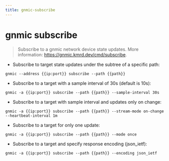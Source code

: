 ```yaml
---
title: gnmic-subscribe
---
```

# gnmic subscribe

> Subscribe to a gnmic network device state updates.
> More information: <https://gnmic.kmrd.dev/cmd/subscribe>.

- Subscribe to target state updates under the subtree of a specific path:

`gnmic --address {{ip:port}} subscribe --path {{path}}`

- Subscribe to a target with a sample interval of 30s (default is 10s):

`gnmic -a {{ip:port}} subscribe --path {{path}} --sample-interval 30s`

- Subscribe to a target with sample interval and updates only on change:

`gnmic -a {{ip:port}} subscribe --path {{path}} --stream-mode on-change --heartbeat-interval 1m`

- Subscribe to a target for only one update:

`gnmic -a {{ip:port}} subscribe --path {{path}} --mode once`

- Subscribe to a target and specify response encoding (json_ietf):

`gnmic -a {{ip:port}} subscribe --path {{path}} --encoding json_ietf`
